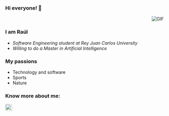 ### Hi everyone! 👋

<img align="right" alt="GIF" src="https://media.giphy.com/media/xVRRDVP6lqtNQJrzN7/giphy.gif" />

<br />


### I am Raúl
- *Software Engineering student at Rey Juan Carlos University*
- *Willing to do a Master in Artificial Intelligence*

### My passions

* Technology and software
* Sports
* Nature


### Know more about me: 
<a href="https://es.linkedin.com/in/ra%C3%BAl-colino-singh-a091291b2">
  <img align="center" alt="Raul Linkedin" width="22px" src="https://cdn.jsdelivr.net/npm/simple-icons@v3/icons/linkedin.svg" />
</a>


<!--
<div align="center">
  <img width="" src="https://github-readme-stats.vercel.app/api/top-langs/?username=RaulColino&layout=compact&hide_title=1&card_width=300" alt="top languages stats" />
  <br />
  <br />
</div>

<a href="https://github.com/RaulColino">
  <img align="center" src="https://github-readme-stats.vercel.app/api/top-langs/?username=RaulColino&theme=light&hide_langs_below=1" />
</a>

<a href="https://github.com/RaulColino">
 <img align="center" src="https://github-readme-stats.vercel.app/api?username=RaulColino&show_icons=true&theme=light&line_height=27" alt="github stats"/>
</a>
-->

<!--
**RaulColino/RaulColino** is a ✨ _special_ ✨ repository because its `README.md` (this file) appears on your GitHub profile.


Here are some ideas to get you started:

- 🔭 I’m currently working on ...
- 🌱 I’m currently learning ...
- 👯 I’m looking to collaborate on ...
- 🤔 I’m looking for help with ...
- 💬 Ask me about ...
- 📫 How to reach me: ...
- 😄 Pronouns: ...
- ⚡ Fun fact: ...
-->
